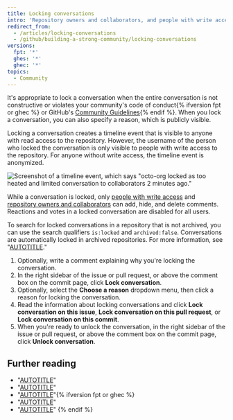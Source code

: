 ```yaml
---
title: Locking conversations
intro: 'Repository owners and collaborators, and people with write access to a repository, can lock conversations on issues, pull requests, and commits permanently or temporarily to defuse a heated interaction.'
redirect_from:
  - /articles/locking-conversations
  - /github/building-a-strong-community/locking-conversations
versions:
  fpt: '*'
  ghes: '*'
  ghec: '*'
topics:
  - Community
---
```


It's appropriate to lock a conversation when the entire conversation is not constructive or violates your community's code of conduct{% ifversion fpt or ghec %} or GitHub's [Community Guidelines](/free-pro-team@latest/site-policy/github-terms/github-community-guidelines){% endif %}. When you lock a conversation, you can also specify a reason, which is publicly visible.

Locking a conversation creates a timeline event that is visible to anyone with read access to the repository. However, the username of the person who locked the conversation is only visible to people with write access to the repository. For anyone without write access, the timeline event is anonymized.

![Screenshot of a timeline event, which says "octo-org locked as too heated and limited conversation to collaborators 2 minutes ago."](/assets/images/help/issues/anonymized-timeline-entry-for-locked-conversation.png)

While a conversation is locked, only [people with write access](/organizations/managing-user-access-to-your-organizations-repositories/managing-repository-roles/repository-roles-for-an-organization) and [repository owners and collaborators](/account-and-profile/setting-up-and-managing-your-personal-account-on-github/managing-personal-account-settings/permission-levels-for-a-personal-account-repository#collaborator-access-for-a-repository-owned-by-a-personal-account) can add, hide, and delete comments. Reactions and votes in a locked conversation are disabled for all users.

To search for locked conversations in a repository that is not archived, you can use the search qualifiers `is:locked` and `archived:false`. Conversations are automatically locked in archived repositories. For more information, see "[AUTOTITLE](/search-github/searching-on-github/searching-issues-and-pull-requests#search-based-on-whether-a-conversation-is-locked)."

1. Optionally, write a comment explaining why you're locking the conversation.
1. In the right sidebar of the issue or pull request, or above the comment box on the commit page, click **Lock conversation**.
1. Optionally, select the **Choose a reason** dropdown menu, then click a reason for locking the conversation.
1. Read the information about locking conversations and click **Lock conversation on this issue**, **Lock conversation on this pull request**, or **Lock conversation on this commit**.
1. When you're ready to unlock the conversation, in the right sidebar of the issue or pull request, or above the comment box on the commit page, click **Unlock conversation**.

## Further reading

- "[AUTOTITLE](/communities/setting-up-your-project-for-healthy-contributions)"
- "[AUTOTITLE](/communities/using-templates-to-encourage-useful-issues-and-pull-requests)"
- "[AUTOTITLE](/communities/moderating-comments-and-conversations/managing-disruptive-comments)"{% ifversion fpt or ghec %}
- "[AUTOTITLE](/communities/maintaining-your-safety-on-github)"
- "[AUTOTITLE](/communities/maintaining-your-safety-on-github/reporting-abuse-or-spam)"
{% endif %}
